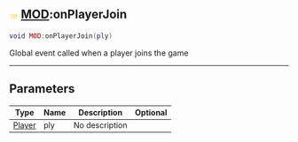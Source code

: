 ## ![shared](../../.gitbook/assets/shared.png) [MOD](mod):onPlayerJoin

```lua
void MOD:onPlayerJoin(ply)
```

Global event called when a player joins the game

------
## Parameters

| Type   | Name | Description | Optional |
| ------ | ---- | ----------- | -------: |
| [Player](player) | ply | No description |  |

